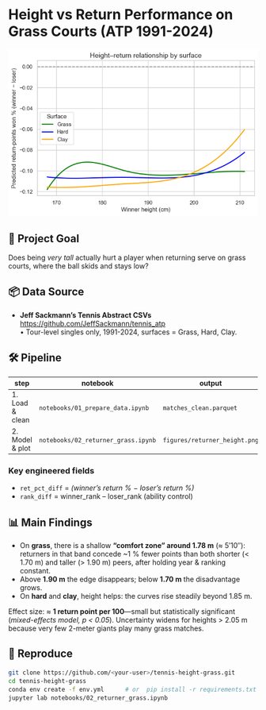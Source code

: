 # Height vs Return Performance on Grass Courts (ATP 1991-2024)

<p align="center">
  <img src="Returner_Height.png" width="650" alt="Height–return curve by surface">
</p>

## 📍 Project Goal
Does being *very tall* actually hurt a player when returning serve on grass courts, where the ball skids and stays low?

## 📦 Data Source
* **Jeff Sackmann’s Tennis Abstract CSVs**  
  <https://github.com/JeffSackmann/tennis_atp>  
  • Tour-level singles only, 1991-2024, surfaces = Grass, Hard, Clay.

## 🛠 Pipeline
| step | notebook | output |
|------|----------|--------|
| 1. Load & clean | `notebooks/01_prepare_data.ipynb` | `matches_clean.parquet` |
| 2. Model & plot | `notebooks/02_returner_grass.ipynb` | `figures/returner_height.png` |

### Key engineered fields
* `ret_pct_diff`   = *(winner’s return %  − loser’s return %)*  
* `rank_diff`      = winner_rank – loser_rank (ability control)

## 📊 Main Findings
* On **grass**, there is a shallow **“comfort zone” around 1.78 m** (≈ 5′10″):  
  returners in that band concede ~1 % fewer points than both shorter (< 1.70 m) and taller (> 1.90 m) peers, after holding year & ranking constant.
* Above **1.90 m** the edge disappears; below **1.70 m** the disadvantage grows.
* On **hard** and **clay**, height helps: the curves rise steadily beyond 1.85 m.

Effect size: ≈ **1 return point per 100**—small but statistically significant  
(*mixed-effects model, p < 0.05*). Uncertainty widens for heights > 2.05 m because very few 2-meter giants play many grass matches.

## 🔁 Reproduce

```bash
git clone https://github.com/<your-user>/tennis-height-grass.git
cd tennis-height-grass
conda env create -f env.yml      # or  pip install -r requirements.txt
jupyter lab notebooks/02_returner_grass.ipynb

